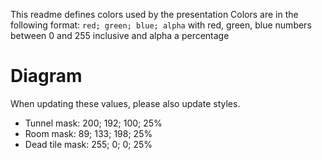 This readme defines colors used by the presentation
Colors are in the following format: `red; green; blue; alpha` with red, green, blue
numbers between 0 and 255 inclusive and alpha a percentage

# Diagram

When updating these values, please also update styles.
* Tunnel mask: 200; 192; 100; 25%
* Room mask: 89; 133; 198; 25%
* Dead tile mask: 255; 0; 0; 25%